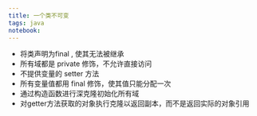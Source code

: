 ```yaml
---
title: 一个类不可变
tags: java
notebook: 
---
```




- 将类声明为final , 使其无法被继承
- 所有域都是 private 修饰，不允许直接访问
- 不提供变量的 setter 方法
- 所有变量值都用 final 修饰，使其值只能分配一次
- 通过构造函数进行深克隆初始化所有域
- 对getter方法获取的对象执行克隆以返回副本，而不是返回实际的对象引用




